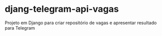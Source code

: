 # djang-telegram-api-vagas
Projeto em Django para criar repositório de vagas e apresentar resultado para Telegram
